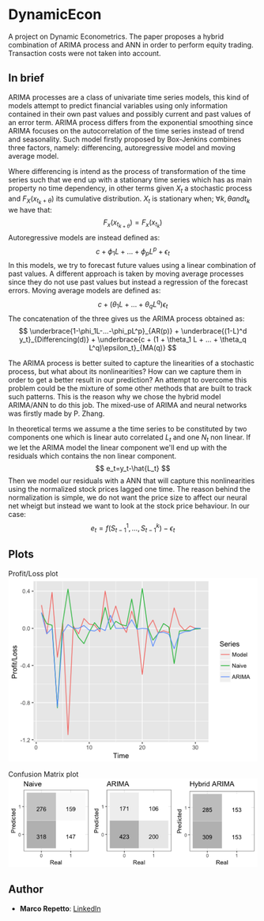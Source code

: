 # DynamicEcon
A project on Dynamic Econometrics.
The paper proposes a hybrid combination of ARIMA process and ANN in order to perform equity trading. Transaction costs were not taken into account.

## In brief
ARIMA processes are a class of univariate time series models, this kind of models attempt to predict financial variables using only information contained in their own past values and possibly current and past values of an error term. ARIMA process differs from the exponential smoothing since ARIMA focuses on the autocorrelation of the time series instead of trend and seasonality. Such model firstly proposed by Box-Jenkins combines three factors, namely: differencing, autoregressive model and moving average model.

Where differencing is intend as the process of transformation of the time series such that we end up with a stationary time series which has as main property no time dependency, in other terms given $X_t$ a stochastic process and $F_X(x_{t_k+\theta})$ its cumulative distribution. $X_t$ is stationary when; $\forall k,\theta and t_k$ we have that:
$$ F_x(x_{t_{k+\theta}}) = F_x(x_{t_k}) $$
Autoregressive models are instead defined as:
$$ c+\phi_1L+...+\phi_pL^p+\epsilon_t $$
In this models, we try to forecast future values using a linear combination of past values.
A different approach is taken by moving average processes since they do not use past values but instead a regression of the forecast errors.
Moving average models are defined as:
$$ c + (\theta_1 L + ... + \theta_q L^q)\epsilon_t $$
The concatenation of the three gives us the ARIMA process obtained as:
$$
 \underbrace{1-\phi_1L-...-\phi_pL^p}_{AR(p)} + \underbrace{(1-L)^d y_t}_{Differencing(d)} + \underbrace{c + (1 + \theta_1 L + ... + \theta_q L^q)\epsilon_t}_{MA(q)}
$$

The ARIMA process is better suited to capture the linearities of a stochastic process, but what about its nonlinearities? How can we capture them in order to get a better result in our prediction?
An attempt to overcome this problem could be the mixture of some other methods that are built to track such patterns. This is the reason why we chose the hybrid model ARIMA/ANN to do this job.
The mixed-use of ARIMA and neural networks was firstly made by P. Zhang.

In theoretical terms we assume a the time series to be constituted by two components one which is linear auto correlated $L_t$ and one $N_t$ non linear. If we let the ARIMA model the linear component we'll end up with the residuals which contains the non linear component.
$$
e_t=y_t-\hat{L_t}
$$
Then we model our residuals with a ANN that will capture this nonlinearities using the normalized stock prices lagged one time. The reason behind the normalization is simple, we do not want the price size to affect our neural net wheigt but instead we want to look at the stock price behaviour. In our case:
$$
e_t=f(S^1_{t-1},..., S^k_{t-1})-\epsilon_t
$$

## Plots

Profit/Loss plot
![PL](/Paper/images/PL_plot.png)

Confusion Matrix plot
![ConfuMat](/Paper/images/Confusion_matrix.png)

## Author
* **Marco Repetto**: [LinkedIn](https://www.linkedin.com/in/marco-repetto-256562b3/)
